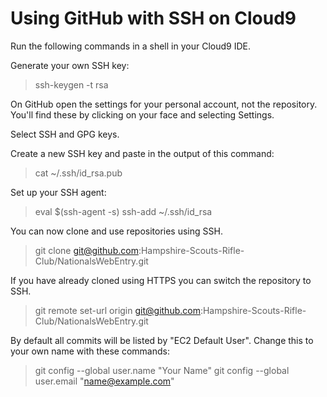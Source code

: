 # Using GitHub with SSH on Cloud9
Run the following commands in a shell in your Cloud9 IDE.

Generate your own SSH key:

> ssh-keygen -t rsa

On GitHub open the settings for your personal account, not the repository. You'll find these by clicking on your face and selecting Settings.

Select SSH and GPG keys.

Create a new SSH key and paste in the output of this command:

> cat ~/.ssh/id_rsa.pub

Set up your SSH agent:

> eval $(ssh-agent -s)
> ssh-add ~/.ssh/id_rsa

You can now clone and use repositories using SSH.

> git clone git@github.com:Hampshire-Scouts-Rifle-Club/NationalsWebEntry.git

If you have already cloned using HTTPS you can switch the repository to SSH.

> git remote set-url origin git@github.com:Hampshire-Scouts-Rifle-Club/NationalsWebEntry.git

By default all commits will be listed by "EC2 Default User". Change this to your own name with these commands:

> git config --global user.name "Your Name"
> git config --global user.email "name@example.com"